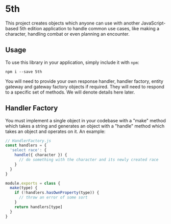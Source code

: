 <!--
    5th edition, a library for 5th edition D&D applications.
    Copyright (C) 2017  Ryan Y.

    This program is free software: you can redistribute it and/or modify
    it under the terms of the GNU General Public License as published by
    the Free Software Foundation, either version 3 of the License, or
    (at your option) any later version.

    This program is distributed in the hope that it will be useful,
    but WITHOUT ANY WARRANTY; without even the implied warranty of
    MERCHANTABILITY or FITNESS FOR A PARTICULAR PURPOSE.  See the
    GNU General Public License for more details.

    You should have received a copy of the GNU General Public License
    along with this program.  If not, see <https://www.gnu.org/licenses/>.
  -->
# 5th
This project creates objects which anyone can use with another JavaScript-based
5th edition application to handle common use cases, like making a character,
handling combat or even planning an encounter.

## Usage
To use this library in your application, simply include it with `npm`:

```
npm i --save 5th
```

You will need to provide your own response handler, handler factory, entity
gateway and gateway factory objects if required.  They will need to respond to a
specific set of methods.  We will denote details here later.

## Handler Factory

You must implement a single object in your codebase with a "make" method which
takes a string and generates an object with a "handle" method which takes an
object and operates on it.  An example:

```js
// HandlerFactory.js
const handlers = {
  'select race': {
    handle({ character }) {
      // do something with the character and its newly created race
    }
  }
}

module.exports = class {
  make(type) {
    if (!handlers.hasOwnProperty(type)) {
      // throw an error of some sort
    }
    return handlers[type]
  }
}
```
